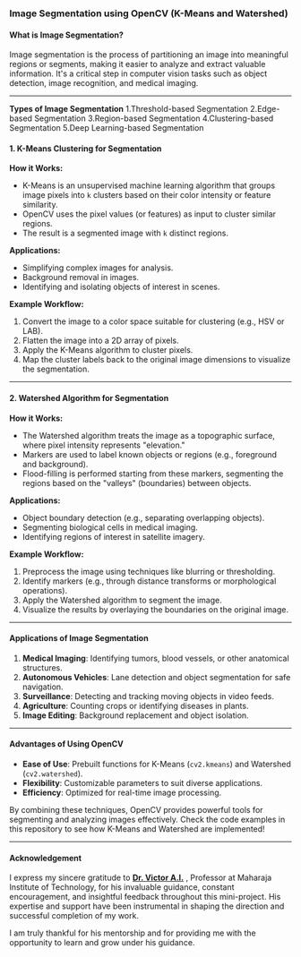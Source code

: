 ### **Image Segmentation using OpenCV (K-Means and Watershed)**

#### **What is Image Segmentation?**
Image segmentation is the process of partitioning an image into meaningful regions or segments, making it easier to analyze and extract valuable information. It's a critical step in computer vision tasks such as object detection, image recognition, and medical imaging.

---

**Types of Image Segmentation**
1.Threshold-based Segmentation
2.Edge-based Segmentation
3.Region-based Segmentation
4.Clustering-based Segmentation
5.Deep Learning-based Segmentation

#### **1. K-Means Clustering for Segmentation**
**How it Works:**
- K-Means is an unsupervised machine learning algorithm that groups image pixels into `k` clusters based on their color intensity or feature similarity.
- OpenCV uses the pixel values (or features) as input to cluster similar regions.
- The result is a segmented image with `k` distinct regions.

**Applications:**
- Simplifying complex images for analysis.
- Background removal in images.
- Identifying and isolating objects of interest in scenes.

**Example Workflow:**
1. Convert the image to a color space suitable for clustering (e.g., HSV or LAB).
2. Flatten the image into a 2D array of pixels.
3. Apply the K-Means algorithm to cluster pixels.
4. Map the cluster labels back to the original image dimensions to visualize the segmentation.

---

#### **2. Watershed Algorithm for Segmentation**
**How it Works:**
- The Watershed algorithm treats the image as a topographic surface, where pixel intensity represents "elevation."
- Markers are used to label known objects or regions (e.g., foreground and background).
- Flood-filling is performed starting from these markers, segmenting the regions based on the "valleys" (boundaries) between objects.

**Applications:**
- Object boundary detection (e.g., separating overlapping objects).
- Segmenting biological cells in medical imaging.
- Identifying regions of interest in satellite imagery.

**Example Workflow:**
1. Preprocess the image using techniques like blurring or thresholding.
2. Identify markers (e.g., through distance transforms or morphological operations).
3. Apply the Watershed algorithm to segment the image.
4. Visualize the results by overlaying the boundaries on the original image.

---

#### **Applications of Image Segmentation**
1. **Medical Imaging**: Identifying tumors, blood vessels, or other anatomical structures.
2. **Autonomous Vehicles**: Lane detection and object segmentation for safe navigation.
3. **Surveillance**: Detecting and tracking moving objects in video feeds.
4. **Agriculture**: Counting crops or identifying diseases in plants.
5. **Image Editing**: Background replacement and object isolation.

---

#### **Advantages of Using OpenCV**
- **Ease of Use**: Prebuilt functions for K-Means (`cv2.kmeans`) and Watershed (`cv2.watershed`).
- **Flexibility**: Customizable parameters to suit diverse applications.
- **Efficiency**: Optimized for real-time image processing.

By combining these techniques, OpenCV provides powerful tools for segmenting and analyzing images effectively. Check the code examples in this repository to see how K-Means and Watershed are implemented!

---

#### **Acknowledgement**
  I express my sincere gratitude to <a href="https://github.com/Victor-Ikechukwu">**Dr. Victor A.I.**</a> , Professor at Maharaja Institute of Technology, for his invaluable guidance, constant encouragement, and insightful feedback throughout this mini-project. His expertise and support have been instrumental in shaping the direction and successful completion of my work.

I am truly thankful for his mentorship and for providing me with the opportunity to learn and grow under his guidance.
